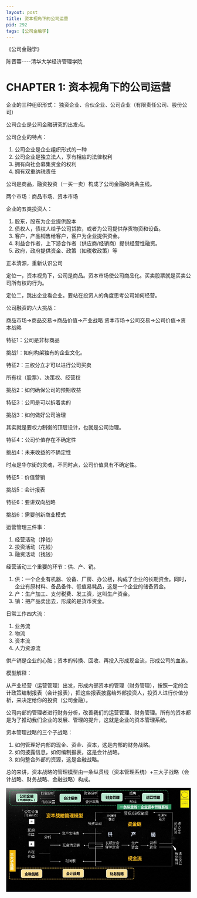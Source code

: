 ```yaml
---
layout: post
title: 资本视角下的公司运营
pid: 292
tags: [公司金融学]
---
```


《公司金融学》

陈晋蓉----清华大学经济管理学院

# CHAPTER 1: 资本视角下的公司运营

企业的三种组织形式： 独资企业、合伙企业、公司企业（有限责任公司、股份公司）

公司企业是公司金融研究的出发点。

公司企业的特点：
 
1. 公司企业是企业组织形式的一种
2. 公司企业是独立法人，享有相应的法律权利
3. 拥有向社会募集资金的权利
4. 拥有双重纳税责任

公司是商品，融资投资（一买一卖）构成了公司金融的两条主线。

两个市场：商品市场、资本市场

企业的五类投资人：

1. 股东，股东为企业提供股本
2. 债权人，债权人给予公司贷款，或者为公司提供存货物资和设备。
3. 客户，产品销售给客户，客户为企业提供资金。
4. 利益合作者，上下游合作者（供应商/经销商）提供经营性融资。
5. 政府，政府提供资金、政策（如税收政策）等

正本清源，重新认识公司

定位一，资本视角下，公司是商品。资本市场使公司商品化。买卖股票就是买卖公司所有权的行为。

定位二，跳出企业看企业。要站在投资人的角度思考公司如何经营。

公司融资的六大挑战：

商品市场->商品交易->商品价值->产业战略
资本市场->公司交易->公司价值->资本战略

特征1：公司是非标商品

挑战1：如何构架独有的企业文化。

特征2：三权分立才可以进行公司买卖

所有权（股票）、决策权、经营权

挑战2：如何确保公司的预期收益

特征3：公司是可以拆着卖的

挑战3：如何做好公司治理

其实就是要权力制衡的顶层设计，也就是公司治理。

特征4：公司价值存在不确定性

挑战4：未来收益的不确定性

时点是华尔街的灵魂，不同时点，公司价值具有不确定性。

特征5：价值营销

挑战5：会计报表

特征6：要讲双向战略

挑战6：需要创新商业模式

运营管理三件事：

1. 经营活动（挣钱）
2. 投资活动（花钱）
3. 融资活动（找钱）

经营活动三个重要的环节：供、产、销。

1. 供：一个企业有机器、设备、厂房、办公楼，构成了企业的长期资金。同时，企业有原材料、备品备件、低值易耗品，这是一个企业的储备资金。
2. 产：生产加工、支付税费、发工资，这叫生产资金。
3. 销：把产品卖出去，形成的是货币资金。

日常工作四大流：

1. 业务流
2. 物流
3. 资本流
4. 人力资源流

供产销是企业的心脏；资本的转换、回收、再投入形成现金流，形成公司的血液。

模型解释：

从产业经营（运营管理）出发，形成内部资本的管理（财务管理），按照一定的会计政策编制报表（会计报表），把这些报表披露给外部投资人，投资人进行价值分析，来决定给你的投资（公司金融）。

公司内部的管理者进行财务分析，改善我们的运营管理、财务管理。所有的资本都是为了推动我们企业的发展、管理的提升，这就是企业的资本管理系统。

资本管理战略的三个子战略：

1. 如何管理好内部的现金、资金、资本，这是内部的财务战略。
2. 如何披露信息，如何编制报表，这是会计战略。
3. 如何整合外部的资源，这是金融战略。

总的来讲，资本战略的管理模型由一条纵贯线（资本管理系统）+三大子战略（会计战略、财务战略、金融战略）构成。

![](/uploads/2018/10/24-01.jpg)
